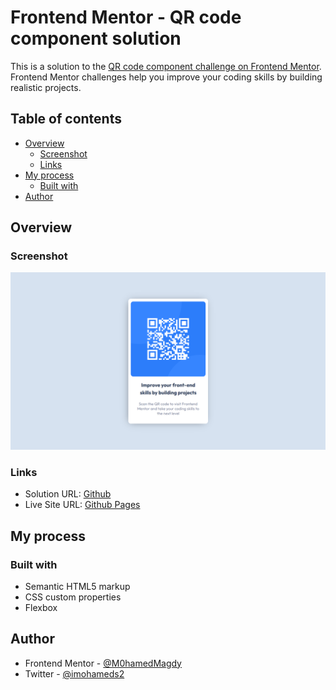 # Frontend Mentor - QR code component solution

This is a solution to the [QR code component challenge on Frontend Mentor](https://www.frontendmentor.io/challenges/qr-code-component-iux_sIO_H). Frontend Mentor challenges help you improve your coding skills by building realistic projects. 

## Table of contents

- [Overview](#overview)
  - [Screenshot](#screenshot)
  - [Links](#links)
- [My process](#my-process)
  - [Built with](#built-with)
- [Author](#author)
## Overview

### Screenshot

![](./screenshot.png)

### Links

- Solution URL: [Github](https://github.com/M0hamedMagdy/frontendmentor/tree/main/qrcode-component)
- Live Site URL: [Github Pages](https://m0hamedmagdy.github.io/frontendmentor/qrcode-component/)

## My process
### Built with

- Semantic HTML5 markup
- CSS custom properties
- Flexbox

## Author

- Frontend Mentor - [@M0hamedMagdy](https://www.frontendmentor.io/profile/M0hamedMagdy)
- Twitter - [@imohameds2](https://www.twitter.com/imohameds2)

